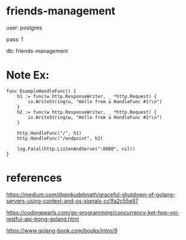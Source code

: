 # friends-management

user: postgres

pass: 1

db: friends-management

# Note Ex:

	func ExampleHandleFunc() {
    	h1 := func(w http.ResponseWriter, _ *http.Request) {
    		io.WriteString(w, "Hello from a HandleFunc #1!\n")
    	}
    	h2 := func(w http.ResponseWriter, _ *http.Request) {
    		io.WriteString(w, "Hello from a HandleFunc #2!\n")
    	}
    
    	http.HandleFunc("/", h1)
    	http.HandleFunc("/endpoint", h2)
    
    	log.Fatal(http.ListenAndServe(":8080", nil))
    }


# references
https://medium.com/@pinkudebnath/graceful-shutdown-of-golang-servers-using-context-and-os-signals-cc1fa2c55e97

https://codingpearls.com/go-programming/concurrency-ket-hop-voi-restful-api-trong-golang.html

https://www.golang-book.com/books/intro/9
